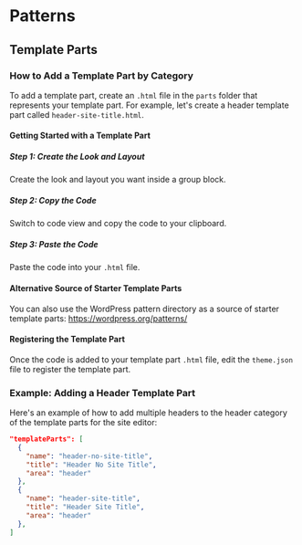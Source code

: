 # Patterns

## Template Parts
### How to Add a Template Part by Category

To add a template part, create an `.html` file in the `parts` folder that represents your template part. For example, let's create a header template part called `header-site-title.html`.

#### Getting Started with a Template Part

##### Step 1: Create the Look and Layout
Create the look and layout you want inside a group block.

##### Step 2: Copy the Code
Switch to code view and copy the code to your clipboard.

##### Step 3: Paste the Code
Paste the code into your `.html` file.

#### Alternative Source of Starter Template Parts

You can also use the WordPress pattern directory as a source of starter template parts: https://wordpress.org/patterns/

#### Registering the Template Part

Once the code is added to your template part `.html` file, edit the `theme.json` file to register the template part.

### Example: Adding a Header Template Part

Here's an example of how to add multiple headers to the header category of the template parts for the site editor:

```json
"templateParts": [
  {
    "name": "header-no-site-title",
    "title": "Header No Site Title",
    "area": "header"
  },
  {
    "name": "header-site-title",
    "title": "Header Site Title",
    "area": "header"
  },
]